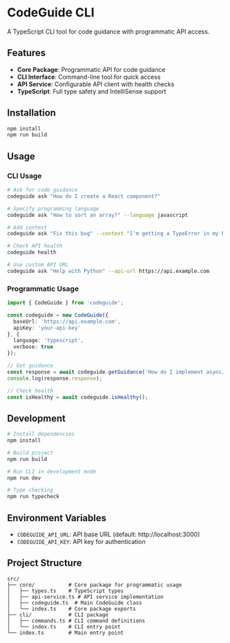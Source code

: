 # CodeGuide CLI

A TypeScript CLI tool for code guidance with programmatic API access.

## Features

- **Core Package**: Programmatic API for code guidance
- **CLI Interface**: Command-line tool for quick access
- **API Service**: Configurable API client with health checks
- **TypeScript**: Full type safety and IntelliSense support

## Installation

```bash
npm install
npm run build
```

## Usage

### CLI Usage

```bash
# Ask for code guidance
codeguide ask "How do I create a React component?"

# Specify programming language
codeguide ask "How to sort an array?" --language javascript

# Add context
codeguide ask "Fix this bug" --context "I'm getting a TypeError in my Node.js app"

# Check API health
codeguide health

# Use custom API URL
codeguide ask "Help with Python" --api-url https://api.example.com
```

### Programmatic Usage

```typescript
import { CodeGuide } from 'codeguide';

const codeguide = new CodeGuide({
  baseUrl: 'https://api.example.com',
  apiKey: 'your-api-key'
}, {
  language: 'typescript',
  verbose: true
});

// Get guidance
const response = await codeguide.getGuidance('How do I implement async/await?');
console.log(response.response);

// Check health
const isHealthy = await codeguide.isHealthy();
```

## Development

```bash
# Install dependencies
npm install

# Build project
npm run build

# Run CLI in development mode
npm run dev

# Type checking
npm run typecheck
```

## Environment Variables

- `CODEGUIDE_API_URL`: API base URL (default: http://localhost:3000)
- `CODEGUIDE_API_KEY`: API key for authentication

## Project Structure

```
src/
├── core/           # Core package for programmatic usage
│   ├── types.ts    # TypeScript types
│   ├── api-service.ts # API service implementation
│   ├── codeguide.ts  # Main CodeGuide class
│   └── index.ts    # Core package exports
├── cli/            # CLI package
│   ├── commands.ts # CLI command definitions
│   └── index.ts    # CLI entry point
└── index.ts        # Main entry point
```